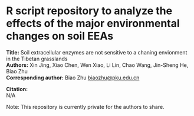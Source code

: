 # R script repository to analyze the effects of the major environmental changes on soil EEAs

**Title:** Soil extracellular enzymes are not sensitive to a chaning envionment in the Tibetan grasslands  
**Authors:** Xin Jing, Xiao Chen, Wen Xiao, Li Lin, Chao Wang, Jin-Sheng He, Biao Zhu  
**Corresponding author:** Biao Zhu <biaozhu@pku.edu.cn>

**Citation:**  
N/A

Note: This repository is currently private for the authors to share.
